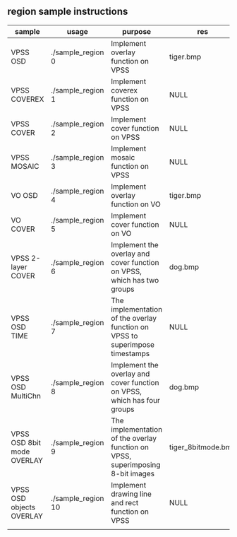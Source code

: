 ## region sample instructions



| sample                     | usage                | purpose                                                                         | res                |
| -------------------------- | -------------------- | ------------------------------------------------------------------------------- | ------------------ |
| VPSS OSD                   | ./sample_region 0    | Implement overlay function on VPSS                                              | tiger.bmp          |
| VPSS COVEREX               | ./sample_region 1    | Implement coverex function on VPSS                                              | NULL               |
| VPSS COVER                 | ./sample_region 2    | Implement cover function on VPSS                                                | NULL               |
| VPSS MOSAIC                | ./sample_region 3    | Implement mosaic function on VPSS                                               | NULL               |
| VO OSD                     | ./sample_region 4    | Implement overlay function on VO                                                | tiger.bmp          |
| VO COVER                   | ./sample_region 5    | Implement cover function on VO                                                  | NULL               |
| VPSS 2-layer COVER         | ./sample_region 6    | Implement the overlay and cover function on VPSS, which has two groups          | dog.bmp            |
| VPSS OSD TIME              | ./sample_region 7    | The implementation of the overlay function on VPSS to superimpose timestamps    | NULL               |
| VPSS OSD MultiChn          | ./sample_region 8    | Implement the overlay and cover function on VPSS, which has four groups         | dog.bmp            |
| VPSS OSD 8bit mode OVERLAY | ./sample_region 9    | The implementation of the overlay function on VPSS, superimposing 8-bit images  | tiger_8bitmode.bmp |
| VPSS OSD objects OVERLAY   | ./sample_region 10   | Implement drawing line and rect function on VPSS                                | NULL               |
|                            |                      |                                                                                 |                    |

